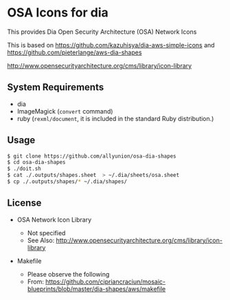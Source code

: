 # OSA Icons for dia
This provides Dia Open Security Architecture (OSA) Network Icons

This is based on https://github.com/kazuhisya/dia-aws-simple-icons and https://github.com/pieterlange/aws-dia-shapes

http://www.opensecurityarchitecture.org/cms/library/icon-library

## System Requirements

- dia
- ImageMagick (`convert` command)
- ruby (`rexml/document`, it is included in the standard Ruby distribution.)

## Usage
```bash
$ git clone https://github.com/allyunion/osa-dia-shapes
$ cd osa-dia-shapes
$ ./doit.sh
$ cat ./.outputs/shapes.sheet  > ~/.dia/sheets/osa.sheet
$ cp ./.outputs/shapes/* ~/.dia/shapes/
```

## License

- OSA Network Icon Library
    - Not specified
    - See Also: http://www.opensecurityarchitecture.org/cms/library/icon-library

- Makefile
    - Please observe the following
    - From: https://github.com/cipriancraciun/mosaic-blueprints/blob/master/dia-shapes/aws/makefile
